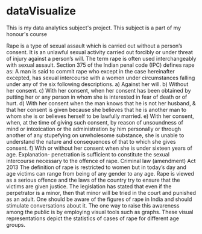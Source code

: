 # dataVisualize
This is my data analytics subject's project. This subject is a part of my honour's course


Rape is a type of sexual assault which is carried out without a person’s consent. It is an unlawful sexual activity carried out forcibly or under threat of injury against a person’s will. The term rape is often used interchangeably with sexual assault. Section 375 of the Indian penal code (IPC) defines rape as:
A man is said to commit rape who except in the case hereinafter excepted, has sexual intercourse with a women under circumstances falling under any of the six following descriptions.
    a)	Against her will.
    b)	Without her consent.
    c)	With her consent, when her consent has been obtained by putting her or any person in whom she is interested in fear of death or of hurt.
    d)	With her consent when the man knows that he is not her husband, & that her consent is given because she believes that he is another man to whom she is or           believes herself to be lawfully married.
    e)	With her consent, when, at the time of giving such consent, by reason of unsoundness of mind or intoxication or the administration by him personally or through another of any stupefying on unwholesome substance, she is unable to understand the nature and consequences of that to which she gives consent.
    f)	With or without her consent when she is under sixteen years of age. Explanation- penetration is sufficient to constitute the sexual intercourse necessary to the offence of rape. Criminal law (amendment) Act 2013
The definition of rape is restricted to women but in today’s day and age victims can range from being of any gender to any age. Rape is viewed as a serious offence and the laws of the country try to ensure that the victims are given justice. The legislation has stated that even if the perpetrator is a minor, then that minor will be tried in the court and punished as an adult. One should be aware of the figures of rape in India and should stimulate conversations about it. The one way to raise this awareness among the public is by employing visual tools such as graphs. These visual representations depict the statistics of cases of rape for different age groups.
